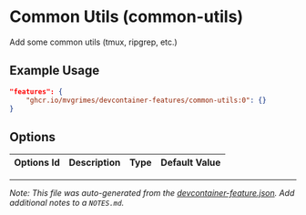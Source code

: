 
# Common Utils (common-utils)

Add some common utils (tmux, ripgrep, etc.)

## Example Usage

```json
"features": {
    "ghcr.io/mvgrimes/devcontainer-features/common-utils:0": {}
}
```

## Options

| Options Id | Description | Type | Default Value |
|-----|-----|-----|-----|




---

_Note: This file was auto-generated from the [devcontainer-feature.json](https://github.com/mvgrimes/devcontainer-features/blob/main/src/common-utils/devcontainer-feature.json).  Add additional notes to a `NOTES.md`._
